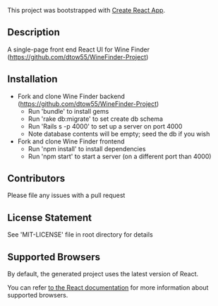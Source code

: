 This project was bootstrapped with [Create React App](https://github.com/facebookincubator/create-react-app).

## Description
A single-page front end React UI for Wine Finder (https://github.com/dtow55/WineFinder-Project)

## Installation
- Fork and clone Wine Finder backend (https://github.com/dtow55/WineFinder-Project)
  - Run 'bundle' to install gems
  - Run 'rake db:migrate' to set create db schema
  - Run 'Rails s -p 4000' to set up a server on port 4000
  - Note database contents will be empty; seed the db if you wish
- Fork and clone Wine Finder frontend
  - Run 'npm install' to install dependencies
  - Run 'npm start' to start a server (on a different port than 4000)

## Contributors
Please file any issues with a pull request

## License Statement 
See 'MIT-LICENSE' file in root directory for details

## Supported Browsers

By default, the generated project uses the latest version of React.

You can refer [to the React documentation](https://reactjs.org/docs/react-dom.html#browser-support) for more information about supported browsers.

